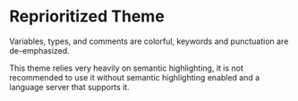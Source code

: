 # Reprioritized Theme

Variables, types, and comments are colorful, keywords and punctuation are de-emphasized.

This theme relies very heavily on semantic highlighting, it is not recommended to use it without semantic highlighting enabled and a language server that supports it.